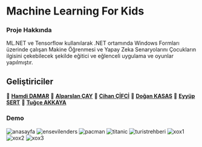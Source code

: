 # Machine Learning For Kids

### Proje Hakkında 

ML.NET ve Tensorflow kullanılarak .NET ortamında Windows Formları üzerinde çalışan Makine Öğrenmesi ve Yapay Zeka Senaryolarını Çocukların ilgisini çekebilecek şekilde eğitici ve eğlenceli uygulama ve oyunlar yapılmıştır.


## Geliştiriciler

👤 **[Hamdi DAMAR](https://github.com/hamdidamar)**
👤 **[Alparslan ÇAY](https://github.com/alparslancay)**
👤 **[Cihan ÇİFCİ](https://github.com/cihancifci)**
👤 **[Doğan KASAS](https://github.com/doankasas)**
👤 **[Eyyüp SERT](https://github.com/eyyupsert)**
👤 **[Tuğçe AKKAYA](https://github.com/tugceakkaya)**


### Demo
![anasayfa](https://user-images.githubusercontent.com/61479214/83293759-de2ffb00-a1f4-11ea-96c4-529adee13087.PNG)
![ensevilenders](https://user-images.githubusercontent.com/61479214/83293764-e25c1880-a1f4-11ea-8aa3-264ca28f1036.PNG)
![pacman](https://user-images.githubusercontent.com/61479214/83293766-e425dc00-a1f4-11ea-8138-5121b7878bd6.PNG)
![titanic](https://user-images.githubusercontent.com/61479214/83293796-f0119e00-a1f4-11ea-8a12-b1971dc89821.PNG)
![turistrehberi](https://user-images.githubusercontent.com/61479214/83293805-f3a52500-a1f4-11ea-8d05-fc772359c46c.PNG)
![xox1](https://user-images.githubusercontent.com/61479214/83293811-f6077f00-a1f4-11ea-8a47-1dc64903c2d2.PNG)
![xox2](https://user-images.githubusercontent.com/61479214/83293813-f6a01580-a1f4-11ea-8b1b-13cf1233d992.PNG)
![xox3](https://user-images.githubusercontent.com/61479214/83293817-f7d14280-a1f4-11ea-979e-980c5e99f8c5.PNG)




